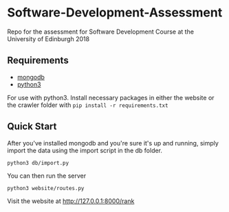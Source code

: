 # Software-Development-Assessment
Repo for the assessment for Software Development Course at the University of Edinburgh 2018

## Requirements
* [mongodb](https://docs.mongodb.com/manual/installation/#tutorials)
* [python3](https://www.python.org/downloads/)

For use with python3. Install necessary packages in either the website or the crawler folder with `pip install -r requirements.txt`

## Quick Start

After you've installed mongodb and you're sure it's up and running, simply import the data using the import script in the db folder.
```
python3 db/import.py
```

You can then run the server 
```
python3 website/routes.py
```


Visit the website at http://127.0.0.1:8000/rank
